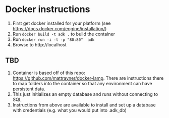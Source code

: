 # Docker instructions
1. First get docker installed for your platform (see https://docs.docker.com/engine/installation/)
1. Run `docker build -t adk .` to build the container
1. Run `docker run -i -t -p "80:80"  adk`
1. Browse to http://localhost

## TBD
1. Container is based off of this repo: https://github.com/mattrayner/docker-lamp. There are instructions there to map folders into the container so that any environment can have persistent data.
1. This just initializes an empty database and runs without connecting to SQL
1. Instructions from above are available to install and set up a database with credentials (e.g. what you would put into .adk_db)